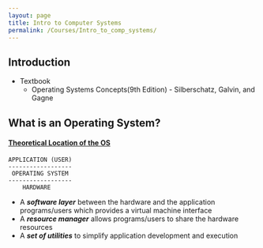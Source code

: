 ```yaml
---
layout: page
title: Intro to Computer Systems
permalink: /Courses/Intro_to_comp_systems/
---
```


## Introduction

- Textbook
  - Operating Systems Concepts(9th Edition) - Silberschatz, Galvin, and Gagne

## What is an Operating System?

#### <u>Theoretical Location of the OS</u>
```
APPLICATION (USER)
------------------
 OPERATING SYSTEM
------------------
    HARDWARE
```

- A <i><b>software layer</b></i> between the hardware and the application programs/users which provides a virtual machine interface
- A <i><b>resource manager</b></i> allows programs/users to share the hardware resources
- A <i><b>set of utilities</b></i> to simplify application development and execution
